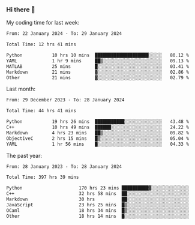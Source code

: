 ### Hi there 👋

My coding time for last week:

<!--START_SECTION:week-->

```txt
From: 22 January 2024 - To: 29 January 2024

Total Time: 12 hrs 41 mins

Python           10 hrs 10 mins  ████████████████████░░░░░   80.12 %
YAML             1 hr 9 mins     ██▒░░░░░░░░░░░░░░░░░░░░░░   09.13 %
MATLAB           25 mins         █░░░░░░░░░░░░░░░░░░░░░░░░   03.41 %
Markdown         21 mins         ▓░░░░░░░░░░░░░░░░░░░░░░░░   02.86 %
Other            21 mins         ▓░░░░░░░░░░░░░░░░░░░░░░░░   02.79 %
```

<!--END_SECTION:week-->

Last month:

<!--START_SECTION:month-->

```txt
From: 29 December 2023 - To: 28 January 2024

Total Time: 44 hrs 41 mins

Python           19 hrs 26 mins  ███████████░░░░░░░░░░░░░░   43.48 %
C++              10 hrs 49 mins  ██████░░░░░░░░░░░░░░░░░░░   24.22 %
Markdown         4 hrs 23 mins   ██▒░░░░░░░░░░░░░░░░░░░░░░   09.82 %
ObjectiveC       2 hrs 15 mins   █▒░░░░░░░░░░░░░░░░░░░░░░░   05.04 %
YAML             1 hr 56 mins    █░░░░░░░░░░░░░░░░░░░░░░░░   04.33 %
```

<!--END_SECTION:month-->

The past year:

<!--START_SECTION:year-->

```txt
From: 28 January 2023 - To: 28 January 2024

Total Time: 397 hrs 39 mins

Python                     170 hrs 23 mins ██████████▓░░░░░░░░░░░░░░   42.85 %
C++                        32 hrs 58 mins  ██░░░░░░░░░░░░░░░░░░░░░░░   08.29 %
Markdown                   30 hrs          ██░░░░░░░░░░░░░░░░░░░░░░░   07.55 %
JavaScript                 23 hrs 25 mins  █▒░░░░░░░░░░░░░░░░░░░░░░░   05.89 %
OCaml                      18 hrs 34 mins  █▒░░░░░░░░░░░░░░░░░░░░░░░   04.67 %
Other                      18 hrs 14 mins  █░░░░░░░░░░░░░░░░░░░░░░░░   04.59 %
```

<!--END_SECTION:year-->

